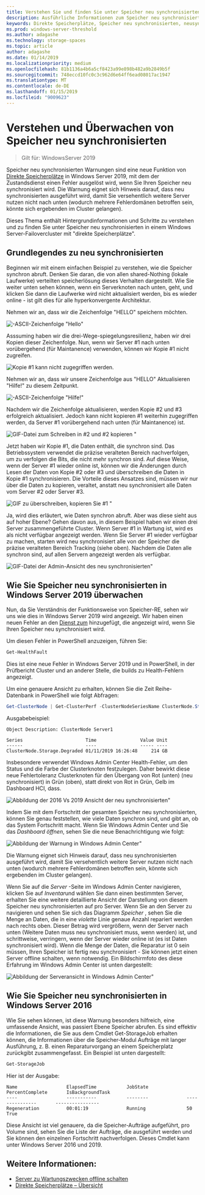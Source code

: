 ```yaml
---
title: Verstehen Sie und finden Sie unter Speicher neu synchronisierten
description: Ausführliche Informationen zum Speicher neu synchronisierten wann erfolgt und wie Sie in Windows Server 2019 angezeigt.
keywords: Direkte Speicherplätze, Speicher neu synchronisierten, neusynchronisierung, Speicher, S2D
ms.prod: windows-server-threshold
ms.author: adagashe
ms.technology: storage-spaces
ms.topic: article
author: adagashe
ms.date: 01/14/2019
ms.localizationpriority: medium
ms.openlocfilehash: 81b1136a4b6a5cf8423a99e898b482a9b2849b5f
ms.sourcegitcommit: 748eccd10fc0c3c962d6e64ff6ead08017ac1947
ms.translationtype: MT
ms.contentlocale: de-DE
ms.lasthandoff: 01/15/2019
ms.locfileid: "9009623"
---
```

# Verstehen und Überwachen von Speicher neu synchronisierten

>Gilt für: WindowsServer 2019

Speicher neu synchronisierten Warnungen sind eine neue Funktion von [Direkte Speicherplätze](storage-spaces-direct-overview.md) in Windows Server 2019, mit dem der Zustandsdienst einen Fehler ausgelöst wird, wenn Sie Ihren Speicher neu synchronisiert wird. Die Warnung eignet sich Hinweis darauf, dass neu synchronisierten ausgeführt wird, damit Sie versehentlich weitere Server nutzen nicht nach unten (wodurch mehrere Fehlerdomänen betroffen sein, könnte sich ergebenden im Cluster gelangen). 

Dieses Thema enthält Hintergrundinformationen und Schritte zu verstehen und zu finden Sie unter Speicher neu synchronisierten in einem Windows Server-Failovercluster mit "direkte Speicherplätze".

## Grundlegendes zu neu synchronisierten

Beginnen wir mit einem einfachen Beispiel zu verstehen, wie die Speicher synchron abruft. Denken Sie daran, die von allen shared-Nothing (lokale Laufwerke) verteilten speicherlösung dieses Verhalten dargestellt. Wie Sie weiter unten sehen können, wenn ein Serverknoten nach unten, geht, und klicken Sie dann die Laufwerke wird nicht aktualisiert werden, bis es wieder online - ist gilt dies für alle hyperkonvergente Architektur. 

Nehmen wir an, dass wir die Zeichenfolge "HELLO" speichern möchten. 

![-ASCII-Zeichenfolge "Hello"](media/understand-storage-resync/hello.png)

Asssuming haben wir die drei-Wege-spiegelungsresilienz, haben wir drei Kopien dieser Zeichenfolge. Nun, wenn wir Server #1 nach unten vorübergehend (für Maintanence) verwenden, können wir Kopie #1 nicht zugreifen.

![Kopie #1 kann nicht zugegriffen werden.](media/understand-storage-resync/copy1.png)

Nehmen wir an, dass wir unsere Zeichenfolge aus "HELLO" Aktualisieren "Hilfe!" zu diesem Zeitpunkt.

![-ASCII-Zeichenfolge "Hilfe!"](media/understand-storage-resync/help.png)

Nachdem wir die Zeichenfolge aktualisieren, werden Kopie #2 und #3 erfolgreich aktualisiert. Jedoch kann nicht kopieren #1 weiterhin zugegriffen werden, da Server #1 vorübergehend nach unten (für Maintanence) ist. 

![GIF-Datei zum Schreiben in #2 und #2 kopieren "](media/understand-storage-resync/write.gif)

Jetzt haben wir Kopie #1, die Daten enthält, die synchron sind. Das Betriebssystem verwendet die präzise veralteten Bereich nachverfolgen, um zu verfolgen die Bits, die nicht mehr synchron sind. Auf diese Weise, wenn der Server #1 wieder online ist, können wir die Änderungen durch Lesen der Daten von Kopie #2 oder #3 und überschreiben die Daten in Kopie #1 synchronisieren. Die Vorteile dieses Ansatzes sind, müssen wir nur über die Daten zu kopieren, veraltet, anstatt neu synchronisiert alle Daten vom Server #2 oder Server #3.

![GIF zu überschreiben, kopieren Sie #1 "](media/understand-storage-resync/overwrite.gif)

Ja, wird dies erläutert, wie Daten synchron abruft. Aber was diese sieht aus auf hoher Ebene? Gehen davon aus, in diesem Beispiel haben wir einen drei Server zusammengeführte Cluster. Wenn Server #1 in Wartung ist, wird es als nicht verfügbar angezeigt werden. Wenn Sie Server #1 wieder verfügbar zu machen, starten wird neu synchronisiert alle von der Speicher die präzise veralteten Bereich Tracking (siehe oben). Nachdem die Daten alle synchron sind, auf allen Servern angezeigt werden als verfügbar.

![GIF-Datei der Admin-Ansicht des neu synchronisierten"](media/understand-storage-resync/admin.gif)

## Wie Sie Speicher neu synchronisierten in Windows Server 2019 überwachen

Nun, da Sie Verständnis der Funktionsweise von Speicher-RE, sehen wir uns wie dies in Windows Server 2019 wird angezeigt. Wir haben einen neuen Fehler an den [Dienst zum](../../failover-clustering/health-service-overview.md) hinzugefügt, die angezeigt wird, wenn Sie Ihren Speicher neu synchronisiert wird.

Um diesen Fehler in PowerShell anzuzeigen, führen Sie:

``` PowerShell
Get-HealthFault
```

Dies ist eine neue Fehler in Windows Server 2019 und in PowerShell, in der Prüfbericht Cluster und an anderer Stelle, die builds zu Health-Fehlern angezeigt. 

Um eine genauere Ansicht zu erhalten, können Sie die Zeit Reihe-Datenbank in PowerShell wie folgt Abfragen:

```PowerShell
Get-ClusterNode | Get-ClusterPerf -ClusterNodeSeriesName ClusterNode.Storage.Degraded
```
Ausgabebeispiel:

```
Object Description: ClusterNode Server1

Series                       Time                Value Unit
------                       ----                ----- ----
ClusterNode.Storage.Degraded 01/11/2019 16:26:48     214 GB
```

Insbesondere verwendet Windows Admin Center Health-Fehler, um den Status und die Farbe der Clusterknoten festzulegen. Daher bewirkt diese neue Fehlertoleranz Clusterknoten für den Übergang von Rot (unten) (neu synchronisiert) in Grün (oben), statt direkt von Rot in Grün, Gelb im Dashboard HCI, dass.

![Abbildung der 2016 Vs 2019 Ansicht der neu synchronisierten"](media/understand-storage-resync/compare.png)

Indem Sie mit dem Fortschritt der gesamten Speicher neu synchronisierten, können Sie genau feststellen, wie viele Daten synchron sind, und gibt an, ob das System Fortschritt macht. Wenn Sie Windows Admin Center und Sie das *Dashboard öffnen*, sehen Sie die neue Benachrichtigung wie folgt:

![Abbildung der Warnung in Windows Admin Center"](media/understand-storage-resync/alert.png)

Die Warnung eignet sich Hinweis darauf, dass neu synchronisierten ausgeführt wird, damit Sie versehentlich weitere Server nutzen nicht nach unten (wodurch mehrere Fehlerdomänen betroffen sein, könnte sich ergebenden im Cluster gelangen). 

Wenn Sie auf die *Server* -Seite im Windows Admin Center navigieren, klicken Sie auf *Inventar*und wählen Sie dann einen bestimmten Server, erhalten Sie eine weitere detaillierte Ansicht der Darstellung von diesem Speicher neu synchronisierten auf pro Server. Wenn Sie an den Server zu navigieren und sehen Sie sich das Diagramm *Speicher* , sehen Sie die Menge an Daten, die in eine *violette* Linie genaue Anzahl repariert werden nach rechts oben. Dieser Betrag wird vergrößern, wenn der Server nach unten (Weitere Daten muss neu synchronisiert muss, wenn werden) ist, und schrittweise, verringern, wenn der Server wieder online ist (es ist Daten synchronisiert wird). Wenn die Menge der Daten, die Reparatur ist 0 sein müssen, Ihren Speicher ist fertig neu synchronisiert - Sie können jetzt einen Server offline schalten, wenn notwendig. Ein Bildschirmfoto des diese Erfahrung im Windows Admin Center ist unten dargestellt:

![Abbildung der Serveransicht in Windows Admin Center"](media/understand-storage-resync/server.png)

## Wie Sie Speicher neu synchronisierten in Windows Server 2016

Wie Sie sehen können, ist diese Warnung besonders hilfreich, eine umfassende Ansicht, was passiert Ebene Speicher abrufen. Es sind effektiv die Informationen, die Sie aus dem Cmdlet Get-StorageJob erhalten können, die Informationen über die Speicher-Modul Aufträge mit langer Ausführung, z. B. einen Reparaturvorgang an einem Speicherplatz zurückgibt zusammengefasst. Ein Beispiel ist unten dargestellt:

```PowerShell
Get-StorageJob
```

Hier ist der Ausgabe:

```
Name                  ElapsedTime           JobState              PercentComplete       IsBackgroundTask
----                  -----------           --------              ---------------       ----------------
Regeneration          00:01:19              Running               50                    True

```

Diese Ansicht ist viel genauere, da die Speicher-Aufträge aufgeführt, pro Volume sind, sehen Sie die Liste der Aufträge, die ausgeführt werden und Sie können den einzelnen Fortschritt nachverfolgen. Dieses Cmdlet kann unter Windows Server 2016 und 2019.

## Weitere Informationen:

- [Server zu Wartungszwecken offline schalten](maintain-servers.md)
- [Direkte Speicherplätze – Übersicht](storage-spaces-direct-overview.md)